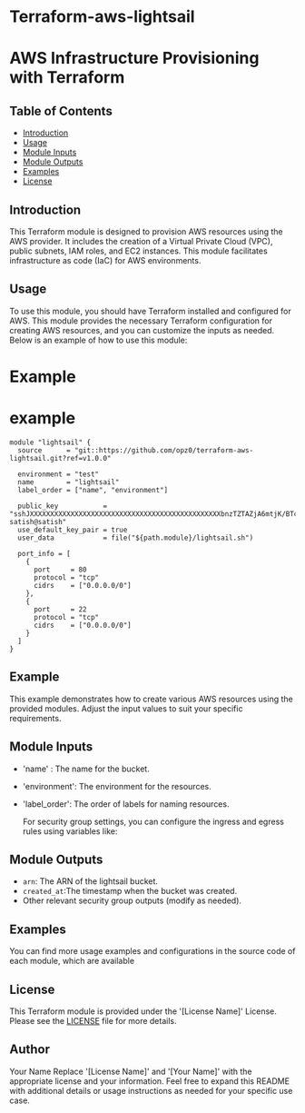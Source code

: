 # Terraform-aws-lightsail

# AWS Infrastructure Provisioning with Terraform
## Table of Contents
- [Introduction](#introduction)
- [Usage](#usage)
- [Module Inputs](#module-inputs)
- [Module Outputs](#module-outputs)
- [Examples](#examples)
- [License](#license)

## Introduction
This Terraform module is designed to provision AWS resources using the AWS provider. It includes the creation of a Virtual Private Cloud (VPC), public subnets, IAM roles, and EC2 instances. This module facilitates infrastructure as code (IaC) for AWS environments.

## Usage
To use this module, you should have Terraform installed and configured for AWS. This module provides the necessary Terraform configuration for creating AWS resources, and you can customize the inputs as needed. Below is an example of how to use this module:
# Example
#  example

```hcl
module "lightsail" {
  source      = "git::https://github.com/opz0/terraform-aws-lightsail.git?ref=v1.0.0"

  environment = "test"
  name        = "lightsail"
  label_order = ["name", "environment"]

  public_key           = "sshJXXXXXXXXXXXXXXXXXXXXXXXXXXXXXXXXXXXXXXXXXXXXXXXbnzTZTAZjA6mtjK/BTcoU0ElzHYU= satish@satish"
  use_default_key_pair = true
  user_data            = file("${path.module}/lightsail.sh")

  port_info = [
    {
      port     = 80
      protocol = "tcp"
      cidrs    = ["0.0.0.0/0"]
    },
    {
      port     = 22
      protocol = "tcp"
      cidrs    = ["0.0.0.0/0"]
    }
  ]
}
```
## Example

This example demonstrates how to create various AWS resources using the provided modules. Adjust the input values to suit your specific requirements.

## Module Inputs
- 'name'       : The name for the bucket.
- 'environment':  The environment for the resources.
- 'label_order':  The order of labels for naming resources.

  For security group settings, you can configure the ingress and egress rules using variables like:

## Module Outputs
- `arn`: The ARN of the lightsail bucket.
- `created_at`:The timestamp when the bucket was created.
- Other relevant security group outputs (modify as needed).

## Examples
You can find more usage examples and configurations in the source code of each module, which are available

## License
This Terraform module is provided under the '[License Name]' License. Please see the [LICENSE](https://github.com/opz0/terraform-aws-lightsail/blob/master/LICENSE) file for more details.

## Author
Your Name
Replace '[License Name]' and '[Your Name]' with the appropriate license and your information. Feel free to expand this README with additional details or usage instructions as needed for your specific use case.
